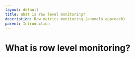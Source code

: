 ```yaml
---
layout: default
title: What is row level monitoring?
description: Row metrics monitoring (anomalo approach)
parent: Introduction
---
```


# What is row level monitoring?